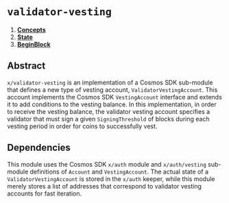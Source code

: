 # `validator-vesting`

<!-- TOC -->
1. **[Concepts](01_concepts.md)**
2. **[State](02_state.md)**
3. **[BeginBlock](03_begin_block.md)**

## Abstract

`x/validator-vesting` is an implementation of a Cosmos SDK sub-module that defines a new type of vesting account, `ValidatorVestingAccount`. This account implements the Cosmos SDK `VestingAccount` interface and extends it to add conditions to the vesting balance. In this implementation, in order to receive the vesting balance, the validator vesting account specifies a validator that must sign a given `SigningThreshold` of blocks during each vesting period in order for coins to successfully vest.

## Dependencies

This module uses the Cosmos SDK `x/auth` module and `x/auth/vesting` sub-module definitions of `Account` and `VestingAccount`. The actual state of a `ValidatorVestingAccount` is stored in the `x/auth` keeper, while this module merely stores a list of addresses that correspond to validator vesting accounts for fast iteration.
